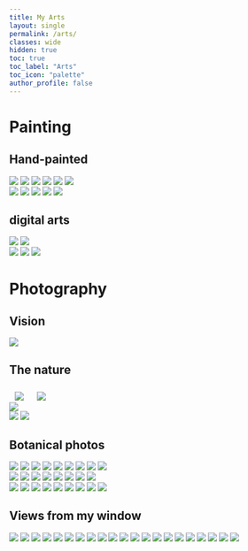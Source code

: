 ```yaml
---
title: My Arts
layout: single
permalink: /arts/
classes: wide
hidden: true
toc: true
toc_label: "Arts"
toc_icon: "palette" 
author_profile: false
---
```

# Painting
## Hand-painted
<div class='column2'>
    <img class="painting" src="/assets/images/arts/hand/01a5abd38dd335b0ca4523ef1f276215ea3904c68b.jpg">
    <img class="painting" src="/assets/images/arts/hand/01d724d8bb2bfa24aafecfb063f7556614b5967323.jpg">
    <img class="painting" src="/assets/images/arts/hand/01e1a930354facc61d494c03b7a3aa1ecd63e9fd11.jpg">
    <img class="painting" src="/assets/images/arts/hand/01f57b4598ffe38271cf77afdd8112d2e871fd0aab.jpg">
    <img class="painting" src="/assets/images/arts/hand/0129e08a7be2e6503fe7584b9786b974fcf70bd35f.jpg">
    <img class="painting" src="/assets/images/arts/hand/01857df4ac4ebbdb77a2068ed6415ea8de284384c0.jpg">
</div>
<div class='column2'>
    <img class="painting" src="/assets/images/arts/hand/0169d160e17ac03f5f16a720f82e14389b8050dcb1.jpg">
    <img class="painting" src="/assets/images/arts/hand/0182b7a701b513a1f6af92cdfffdec89dfe6f09ae0.jpg">
    <img class="painting" src="/assets/images/arts/hand/01101eec8b949eaaf2aab2c2cf258e91e0f27b2450.jpg">
    <img class="painting" src="/assets/images/arts/hand/01778c49fa86970c8e7f57cd13ba7f59e2563745f4.jpg">
    <img class="painting" src="/assets/images/arts/hand/0152b1db29d2e984b4279bb74f127c1184f8c71b38.jpg">
</div>
<div class='row'></div>

## digital arts
<div class='column2'>
    <img class="painting" src="/assets/images/arts/digital/01d6d178e8236c31edce257cadb164e78065d1f505.jpg">
    <img class="painting" src="/assets/images/arts/digital/011afe3d8a52f07e81ad4dbe46c425325b51f16e53.jpg">
</div>
<div class='column2'>
    <img class="painting" src="/assets/images/arts/digital/0134517bd361914711811896165c6e5221277f7a19.jpg">
    <img class="painting" src="/assets/images/arts/digital/0189079edde86a5bb9c8a8cbdd2eb835b9aaecad3b.jpg">
    <img class="painting" src="/assets/images/arts/digital/016831aeb2607af3df54b33570b384e2aab44e6268.jpg">
</div>
<div class='row'></div>

# Photography
## Vision
<img class="artphoto" src="/assets/images/arts/vision/01e8e2e3def8462e47afaccd59a4d349c209c04f03.jpg">

## The nature
<img style="padding-top:10px; padding-right:10px; padding-left:10px;" src="/assets/images/arts/nature/0119a6d0801a2bfb32975e8d9848b86530b914b73e.jpg">
<img style="padding-top:10px; padding-right:10px; padding-left:10px;" src="/assets/images/arts/nature/018fa6d47e623605750e6128369d9b0a79f0e81773.jpg">
<div class='column2'>
    <img class="artphoto" src="/assets/images/arts/nature/01c516a8cdf13bf7b4c7fd4ff2d5f30607c4e2aa60.jpg">
</div>
<div class='column2'>
    <img class="artphoto" src="/assets/images/arts/nature/01f48b58151b83b2f0bc30cade13c1ca6788c7cd45.jpg">
    <img class="artphoto" src="/assets/images/arts/nature/01e6fcfdec198b5ddabc321e01187f66ca2b91a827.jpg">
</div>
<div class = "row"></div>

## Botanical photos
<!-- <img class="artphoto" src=""> -->
<!-- photos from unsplash -->
<div class="column">
    <!-- ⬇ added at 01:00 20211015  -->
        <!-- photos from unsplash -->
    <img class="artphoto" src="https://images.unsplash.com/photo-1621703471822-3abe99e5d78f?ixid=MnwxMjA3fDB8MHxwcm9maWxlLXBhZ2V8OHx8fGVufDB8fHx8&ixlib=rb-1.2.1&auto=format&fit=crop&w=500&q=60">
    <img class="artphoto" src="https://images.unsplash.com/photo-1621703760345-a8eded57a794?ixid=MnwxMjA3fDB8MHxwcm9maWxlLXBhZ2V8NXx8fGVufDB8fHx8&ixlib=rb-1.2.1&auto=format&fit=crop&w=500&q=60">
    <img class="artphoto" src="https://images.unsplash.com/photo-1634267947759-c426793488ca?ixid=MnwxMjA3fDB8MHxwcm9maWxlLXBhZ2V8MXx8fGVufDB8fHx8&ixlib=rb-1.2.1&auto=format&fit=crop&w=500&q=60">
        <!-- local photo -->
    <img class="artphoto" src="/assets/images/arts/botanical/01a58981ae5b4e7323c2c5dbd5384685b8c96cd0cb.jpg">
    <img class="artphoto" src="/assets/images/arts/botanical/01b4aeca275f645fd501d1b624be6549bae1261d2a.jpg">
    <img class="artphoto" src="/assets/images/arts/botanical/01e751ce76e559d43f55513430e3ae4ea5ff574ecd.jpg">
    <img class="artphoto" src="/assets/images/arts/botanical/01ef010d6ec05d3068ab94bc1ed87dcbdcb79c9ac7.jpg">
    <img class="artphoto" src="/assets/images/arts/botanical/01fef5c123030443560e31c54fe6c08945349fa1db.jpg">
    <img class="artphoto" src="/assets/images/arts/botanical/0145d85d36e881be448fb824e8f8a8c984734d6da5.jpg">
</div>
<div class="column">
    <!-- ⬇ added at 01:00 20211015  -->
        <!-- photos from unsplash -->
    <img class="artphoto" src="https://images.unsplash.com/photo-1634267930237-e3a429e93193?ixid=MnwxMjA3fDB8MHxwcm9maWxlLXBhZ2V8Mnx8fGVufDB8fHx8&ixlib=rb-1.2.1&auto=format&fit=crop&w=500&q=60">
    <img class="artphoto" src="https://images.unsplash.com/photo-1621703778579-9d9d12483cf9?ixid=MnwxMjA3fDB8MHxwcm9maWxlLXBhZ2V8NHx8fGVufDB8fHx8&ixlib=rb-1.2.1&auto=format&fit=crop&w=500&q=60">
    <img class="artphoto" src="https://images.unsplash.com/photo-1621702896992-62a642534005?ixlib=rb-1.2.1&ixid=MnwxMjA3fDB8MHxwcm9maWxlLXBhZ2V8MTB8fHxlbnwwfHx8fA%3D%3D&auto=format&fit=crop&w=500&q=60">
    <img class="artphoto" src="https://images.unsplash.com/photo-1621703711951-25a726edee1f?ixid=MnwxMjA3fDB8MHxwcm9maWxlLXBhZ2V8N3x8fGVufDB8fHx8&ixlib=rb-1.2.1&auto=format&fit=crop&w=500&q=60">
        <!-- local photo -->
    <img class="artphoto" src="/assets/images/arts/botanical/014bad454bf0c9db41f9157873ba73b9d8f8ba5bdc.jpg">
    <img class="artphoto" src="/assets/images/arts/botanical/014c8d5a60f6d8a52cc5be6a063621980560788072.jpg">
    <img class="artphoto" src="/assets/images/arts/botanical/017a2ac889f4172182759a3050984a7402f137698b.jpg">
    <img class="artphoto" src="/assets/images/arts/botanical/018fefe8ff00b927eadd3a378b71f7d0f2b52702bc.jpg">
</div>
<div class="column">
    <!-- ⬇ added at 01:00 20211015  -->
        <!-- photos from unsplash -->
    <img class="artphoto" src="https://images.unsplash.com/photo-1621703794286-c5fddb7825d8?ixlib=rb-1.2.1&ixid=MnwxMjA3fDB8MHxwcm9maWxlLXBhZ2V8M3x8fGVufDB8fHx8&auto=format&fit=crop&w=500&q=60">
    <img class="artphoto" src="https://images.unsplash.com/photo-1621703731378-2343f0178058?ixlib=rb-1.2.1&ixid=MnwxMjA3fDB8MHxwcm9maWxlLXBhZ2V8Nnx8fGVufDB8fHx8&auto=format&fit=crop&w=500&q=60">
    <img class="artphoto" src="https://images.unsplash.com/photo-1621703211003-aff13180e3e4?ixid=MnwxMjA3fDB8MHxwcm9maWxlLXBhZ2V8OXx8fGVufDB8fHx8&ixlib=rb-1.2.1&auto=format&fit=crop&w=500&q=60">
        <!-- local photo -->
    <img class="artphoto" src="/assets/images/arts/botanical/0169a939ab888e8c3aed0257952feb2a486b19d2e4.jpg">
    <img class="artphoto" src="/assets/images/arts/botanical/0171e0e78093f6afd6305459a375f90c3aea74bd82.jpg">
    <img class="artphoto" src="/assets/images/arts/botanical/0196b94bbd8ffe048f03b499372fd7c0605d3564a1.jpg">
    <img class="artphoto" src="/assets/images/arts/botanical/01035bf198328e671da3e2c7217de62d551cb7b2ca.jpg">
    <img class="artphoto" src="/assets/images/arts/botanical/01730af8138456d127d9b8b94ae9c657cac74b3eb1.jpg">
    <img class="artphoto" src="/assets/images/arts/botanical/019710fba2365e24ad7405fd8278af40e33dbe6efb.jpg">
</div>
<div class = "row"></div>

## Views from my window
<img class="artphoto" src="/assets/images/arts/windowView/01b7f395b82ba615563775f1f0ef3ab660dccaab96.jpg">
<img class="artphoto" src="/assets/images/arts/windowView/01bad4c312569f947cd51ccdf7e42e891be10d6f6b.jpg">
<img class="artphoto" src="/assets/images/arts/windowView/01ddb874a3c292da84e35703f6a3139e6b7d6e3171.jpg">
<img class="artphoto" src="/assets/images/arts/windowView/01f29f033b0c40ae17aaec37ac43539e02487d4c48.jpg">
<img class="artphoto" src="/assets/images/arts/windowView/01f31fc0b7fe19c77f71f0a335cc1f9ec224afdfb0.jpg">
<img class="artphoto" src="/assets/images/arts/windowView/010c3c68a9057394443b2146b46d1de5108052fc72.jpg">
<img class="artphoto" src="/assets/images/arts/windowView/012e8e761e99cee5af5405f1ced3012c5795d7ab7a.jpg">
<img class="artphoto" src="/assets/images/arts/windowView/013aee2acbee6afa877554711c19df3ddfea6cad2f.jpg">
<img class="artphoto" src="/assets/images/arts/windowView/016fe5252ec39a68b5cfdf689a149b94e6169ec374.jpg">
<img class="artphoto" src="/assets/images/arts/windowView/019dac2f58830c4a573ec91aac9111714425c3111c.jpg">
<img class="artphoto" src="/assets/images/arts/windowView/0107e4d03996562c122ecfb4930e96e74f18a57394.jpg">
<img class="artphoto" src="/assets/images/arts/windowView/0109a0af3b5c8071305001433408e1bfe489e5e6c9.jpg">
<img class="artphoto" src="/assets/images/arts/windowView/0156f6d8b75f1f3996f6f15f4a02f436a63bf9fe7a.jpg">
<img class="artphoto" src="/assets/images/arts/windowView/0163adecd3e3c094a1e6b682bcd4b3231fc48a4536.jpg">
<img class="artphoto" src="/assets/images/arts/windowView/0168da95ecdf7b25224033fe61057646cc95cfe6fb.jpg">
<img class="artphoto" src="/assets/images/arts/windowView/01665dd4963563434724692fa49e1f8dd65d2f74fb.jpg">
<img class="artphoto" src="/assets/images/arts/windowView/010348a88544646fb7558f7323353bdb6309ccf4d1.jpg">
<img class="artphoto" src="/assets/images/arts/windowView/0189729a614b09b05c3bc021fac3459a227475d51b.jpg">
<img class="artphoto" src="/assets/images/arts/windowView/01162227c50ac52466f958c3a0ab15f9ddf0935c97.jpg">
<img class="artphoto" src="/assets/images/arts/windowView/012254978d4c0cbe55c6666b54ce048fb16a37c410.jpg">
<img class="artphoto" src="/assets/images/arts/windowView/0162338288e4f5574c8fc75dbe6dc931d17fec2a3a.jpg">
